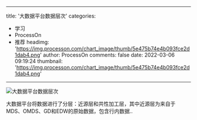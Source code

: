 
---
title: '大数据平台数据层次'
categories: 
 - 学习
 - ProcessOn
 - 推荐
headimg: 'https://img.processon.com/chart_image/thumb/5e475b74e4b093fce2d1dab4.png'
author: ProcessOn
comments: false
date: 2022-03-06 09:19:24
thumbnail: 'https://img.processon.com/chart_image/thumb/5e475b74e4b093fce2d1dab4.png'
---

<div>   
<img class="thumb" alt="大数据平台数据层次" src="https://img.processon.com/chart_image/thumb/5e475b74e4b093fce2d1dab4.png" referrerpolicy="no-referrer">
<p>大数据平台将数据进行了分层：近源层和共性加工层，其中近源层为来自于MDS、OMDS、GD和EDW的原始数据，包含行内数据..</p>  
</div>
            